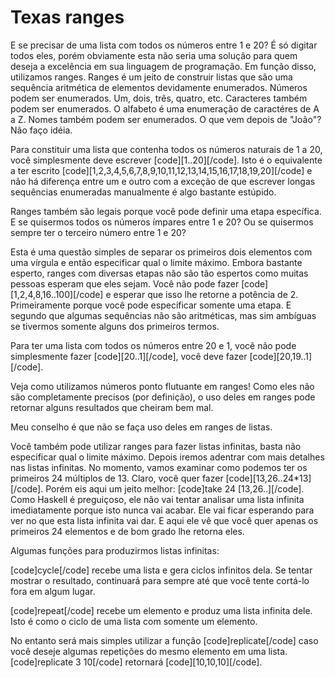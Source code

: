 Texas ranges
============

E se precisar de uma lista com todos os números entre 1 e 20? É só digitar todos eles, porém obviamente esta não seria uma solução para quem deseja a excelência em sua linguagem de programação. Em função disso, utilizamos ranges. Ranges é um jeito de construir listas que são uma sequência aritmética de elementos devidamente enumerados. Números podem ser enumerados. Um, dois, três, quatro, etc. Caracteres também podem ser enumerados. O alfabeto é uma enumeração de caractéres de A a Z. Nomes também podem ser enumerados. O que vem depois de "João"? Não faço idéia.

Para constituir uma lista que contenha todos os números naturais de 1 a 20, você simplesmente deve escrever [code][1..20][/code]. Isto é o equivalente a ter escrito [code][1,2,3,4,5,6,7,8,9,10,11,12,13,14,15,16,17,18,19,20][/code] e não há diferença entre um e outro com a exceção de que escrever longas sequências enumeradas manualmente é algo bastante estúpido.

Ranges também são legais porque você pode definir uma etapa específica. E se quisermos todos os números ímpares entre 1 e 20? Ou se quisermos sempre ter o terceiro número entre 1 e 20?

Esta é uma questão simples de separar os primeiros dois elementos com uma vírgula e então especificar qual o limite máximo. Embora bastante esperto, ranges com diversas etapas não são tão espertos como muitas pessoas esperam que eles sejam. Você não pode fazer [code][1,2,4,8,16..100][/code]  e esperar que isso lhe retorne a potência de 2. Primeiramente porque você pode especificar somente uma etapa. E segundo que algumas sequências não são aritméticas, mas sim ambíguas se tivermos somente alguns dos primeiros termos.

Para ter uma lista com todos os números entre 20 e 1, você não pode simplesmente fazer [code][20..1][/code], você deve fazer [code][20,19..1][/code].

Veja como utilizamos números ponto flutuante em ranges! Como eles não são completamente precisos (por definição), o uso deles em ranges pode retornar alguns resultados que cheiram bem mal.

Meu conselho é que não se faça uso deles em ranges de listas.

Você também pode utilizar ranges para fazer listas infinitas, basta não especificar qual o limite máximo. Depois iremos adentrar com mais detalhes nas listas infinitas. No momento, vamos examinar como podemos ter os primeiros 24 múltiplos de 13. Claro, você quer fazer [code][13,26..24*13][/code]. Porém eis aqui um jeito melhor: [code]take 24 [13,26..][/code]. Como Haskell é preguiçoso, ele não vai tentar analisar uma lista infinita imediatamente porque isto nunca vai acabar. Ele vai ficar esperando para ver no que esta lista infinita vai dar. E aqui ele vê que você quer apenas os primeiros 24 elementos e de bom grado lhe retorna eles.

Algumas funções para produzirmos listas infinitas:

[code]cycle[/code] recebe uma lista e gera ciclos infinitos dela. Se tentar mostrar o resultado, continuará para sempre até que você tente cortá-lo fora em algum lugar.

[code]repeat[/code] recebe um elemento e produz uma lista infinita dele. Isto é como o ciclo de uma lista com somente um elemento.

No entanto será mais simples utilizar a função [code]replicate[/code] caso você deseje algumas repetições do mesmo elemento em uma lista. [code]replicate 3 10[/code] retornará [code][10,10,10][/code].
